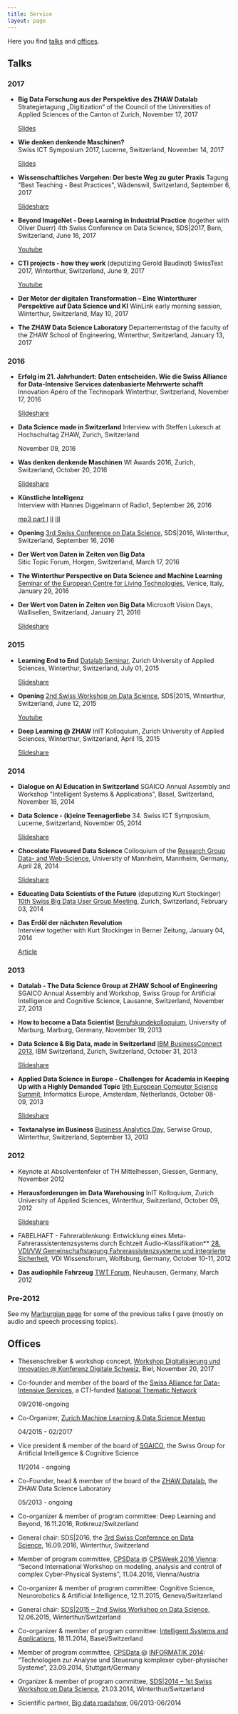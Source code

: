 ```yaml
---
title: Service
layout: page
---
```


Here you find [talks](#talks) and [offices](#offices).

<a name="talks"></a>
## Talks

### 2017
  * **Big Data Forschung aus der Perspektive des ZHAW Datalab**
    Strategietagung „Digitization“ of the Council of the Universities of Applied Sciences of the Canton of Zurich, November 17, 2017

    [Slides](http://stdm.github.io/downloads/talks/2017-11-17_Digitalisierung_BigData_Forschung.pdf) 
  * **Wie denken denkende Maschinen?**  
    Swiss ICT Symposium 2017, Lucerne, Switzerland, November 14, 2017 
 
    [Slides](http://stdm.github.io/downloads/talks/2017-11-14_Wie_denken_denkende_Maschinen.pdf) 
  * **Wissenschaftliches Vorgehen: Der beste Weg zu guter Praxis** 
    Tagung "Best Teaching - Best Practices", Wädenswil, Switzerland, September 6, 2017
    
    [Slideshare](https://de.slideshare.net/thilo_stadelmann/wissenschaftliches-vorgehen-der-beste-weg-zu-guter-praxis)
  * **Beyond ImageNet - Deep Learning in Industrial Practice** (together with Oliver Duerr) 
    4th Swiss Conference on Data Science, SDS|2017, Bern, Switzerland, June 16, 2017
    
    [Youtube](https://youtu.be/mRis4rBxXg0)
  * **CTI projects - how they work** (deputizing Gerold Baudinot) 
    SwissText 2017, Winterthur, Switzerland, June 9, 2017    
    
    [Youtube](https://youtu.be/FuYbk4zyaTw)
  * **Der Motor der digitalen Transformation – Eine Winterthurer Perspektive auf Data Science und KI** 
    WinLink early morning session, Winterthur, Switzerland, May 10, 2017
  
  * **The ZHAW Data Science Laboratory** 
    Departementstag of the faculty of the ZHAW School of Engineering, Winterthur, Switzerland, January 13, 2017
  
### 2016

  * **Erfolg im 21. Jahrhundert: Daten entscheiden. Wie die Swiss Alliance for Data-Intensive Services datenbasierte Mehrwerte schafft** 
    Innovation Apéro of the Technopark Winterthur, Switzerland, November 17, 2016
    
    [Slideshare](www.slideshare.net/thilo_stadelmann/wie-die-swiss-alliance-for-dataintensive-services-datenbasierte-mehrwerte-schafft)
  * **Data Science made in Switzerland** 
    Interview with Steffen Lukesch at Hochschultag ZHAW, Zurich, Switzerland
    
    November 09, 2016

  * **Was denken denkende Maschinen** 
    WI Awards 2016, Zurich, Switzerland, October 20, 2016
  	
    [Slideshare](www.slideshare.net/thilo_stadelmann/was-denken-denkende-maschinen)
  * **Künstliche Intelligenz**  
    Interview with Hannes Diggelmann of Radio1, September 26, 2016
    
    [mp3 part I](http://stdm.github.io/downloads/talks/2016-09-26_Radio1_KuenstlicheIntelligenzI.mp3) [II](http://stdm.github.io/downloads/talks/2016-09-26_Radio1_KuenstlicheIntelligenzII.mp3) [III](http://stdm.github.io/downloads/talks/2016-09-26_Radio1_KuenstlicheIntelligenzIII.mp3)
  * **Opening** 
    [3rd Swiss Conference on Data Science](www.zhaw.ch/datalab/sds2016), SDS|2016, Winterthur, Switzerland, September 16, 2016
    
  * **Der Wert von Daten in Zeiten von Big Data**     
    Sitic Topic Forum, Horgen, Switzerland, March 17, 2016
  
  * **The Winterthur Perspective on Data Science and Machine Learning** 
    [Seminar of the European Centre for Living Technologies](http://www.unive.it/nqcontent.cfm?a_id=199041), Venice, Italy, January 29, 2016
    
  * **Der Wert von Daten in Zeiten von Big Data** 
    Microsoft Vision Days, Wallisellen, Switzerland, January 21, 2016
    
    [Slideshare](www.slideshare.net/thilo_stadelmann/der-wert-von-daten-in-zeiten-von-big-data)

### 2015

  * **Learning End to End** 
    [Datalab Seminar](https://home.zhaw.ch/~dueo/bbs/), Zurich University of Applied Sciences, Winterthur, Switzerland, July 01, 2015
    
    [Slideshare](https://de.slideshare.net/thilo_stadelmann/learning-end-to-end)
  * **Opening** 
    [2nd Swiss Workshop on Data Science](https://www.zhaw.ch/en/research/inter-school-cooperation/datalab-the-zhaw-data-science-laboratory/sds2015/), SDS|2015, Winterthur, Switzerland, June 12, 2015
   
    [Youtube](https://youtu.be/RVKZWXa9KQE)
  * **Deep Learning @ ZHAW** 
    InIT Kolloquium, Zurich University of Applied Sciences, Winterthur, Switzerland, April 15, 2015
    
    [Slideshare](https://de.slideshare.net/thilo_stadelmann/deep-learning-zhaw-datalab)

### 2014

  * **Dialogue on AI Education in Switzerland** 
    SGAICO Annual Assembly and Workshop "Intelligent Systems & Applications", Basel, Switzerland, November 18, 2014

  * **Data Science - (k)eine Teenagerliebe** 
    34. Swiss ICT Symposium, Lucerne, Switzerland, November 05, 2014
    
    [Slideshare](https://de.slideshare.net/thilo_stadelmann/data-science-keine-teenagerliebe)
  * **Chocolate Flavoured Data Science** 
    Colloquium of the [Research Group Data- and Web-Science](http://dws.informatik.uni-mannheim.de/), University of Mannheim, Mannheim, Germany, April 28, 2014
    
    [Slideshare](https://de.slideshare.net/thilo_stadelmann/chocolateflavoured-data-science)
  * **Educating Data Scientists of the Future** (deputizing Kurt Stockinger) 
    [10th Swiss Big Data User Group Meeting](http://www.bigdata-usergroup.ch/item/565118), Zurich, Switzerland, February 03, 2014
      
  * **Das Erdöl der nächsten Revolution**   
    Interview together with Kurt Stockinger in Berner Zeitung, January 04, 2014
    
    [Article](http://www.bernerzeitung.ch/leben/gesellschaft/Das-Erdoel-der-naechsten-Revolution/story/29941965)

### 2013

  * **Datalab - The Data Science Group at ZHAW School of Engineering** 
    SGAICO Annual Assembly and Workshop, Swiss Group for Artificial Intelligence and Cognitive Science, Lausanne, Switzerland, November 27, 2013
  
  * **How to become a Data Scientist** 
    [Berufskundekolloquium](http://www.uni-marburg.de/fb12/kontakt_lageplan/alumni), University of Marburg, Marburg, Germany, November 19, 2013
  
  * **Data Science & Big Data, made in Switzerland** 
    [IBM BusinessConnect 2013](http://www-01.ibm.com/software/ch/de/BusinessConnect2013/), IBM Switzerland, Zurich, Switzerland, October 31, 2013
    
    [Slideshare](https://de.slideshare.net/thilo_stadelmann/data-science-und-big-data-made-in-switzerland)
  * **Applied Data Science in Europe - Challenges for Academia in Keeping Up with a Highly Demanded Topic** 
    [9th European Computer Science Summit](http://www.informatics-europe.org/ecss/ecss-2013.html), Informatics Europe, Amsterdam, Netherlands, October 08-09, 2013
    
    [Slideshare](https://de.slideshare.net/thilo_stadelmann/applied-data-science-in-europe)
  * **Textanalyse im Business** 
    [Business Analytics Day](http://www.bigdata.ch/de/business-analytics-veranstaltung/), Serwise Group, Winterthur, Switzerland, September 13, 2013

### 2012

  * Keynote at Absolventenfeier of TH Mittelhessen, Giessen, Germany, November 2012 
  
  * **Herausforderungen im Data Warehousing** 
    InIT Kolloquium, Zurich University of Applied Sciences, Winterthur, Switzerland, October 09, 2012
    
    [Slideshare](https://de.slideshare.net/thilo_stadelmann/herausforderungen-im-data-warehousing-und-fabelhafte-ideen)
  * FABELHAFT - Fahrerablenkung: Entwicklung eines Meta-Fahrerassistentenzsystems durch Echtzeit Audio-Klassifikation** 
    [28. VDI/VW Gemeinschaftstagung Fahrerassistenzsysteme und integrierte Sicherheit](http://www.vdi-wissensforum.de/index.php?id=147&no_cache=1&tx_vdiep_pi1[event_nr]=01TA403012), VDI Wissensforum, Wolfsburg, Germany, October 10-11, 2012
  
  * **Das audiophile Fahrzeug** 
    [TWT Forum](https://www.twt-gmbh.de/forschung/twt-forum/twt-foren-2006-2014.html), Neuhausen, Germany, March 2012

### Pre-2012

See my [Marburgian page](http://www.informatik.uni-marburg.de/~stadelmann/research.html#talks) for some of the previous talks I gave (mostly on audio and speech processing topics).


<a name="offices"></a>
## Offices

  * Thesenschreiber & workshop concept, [Workshop Digitalisierung und Innovation @ Konferenz Digitale Schweiz](https://www.digitaldialog.swiss/), Biel, November 20, 2017

  * Co-founder and member of the board of the [Swiss Alliance for Data-Intensive Services](www.data-service-alliance.ch), a CTI-funded [National Thematic Network](https://www.kti.admin.ch/kti/en/home/unsere-foerderangebote/fuer-forschende/vernetzungsmoeglichkeiten.html)
 
    09/2016-ongoing
  * Co-Organizer, [Zurich Machine Learning & Data Science Meetup](www.meetup.com/de-DE/Zurich-Machine-Learning/)
  
    04/2015 - 02/2017
  * Vice president & member of the board of [SGAICO](https://sgaico.swissinformatics.org/), the Swiss Group for Artificial Intelligence & Cognitive Science
    
    11/2014 - ongoing
  * Co-Founder, head & member of the board of the [ZHAW Datalab](www.zhaw.ch/datalab), the ZHAW Data Science Laboratory
    
    05/2013 - ongoing
  * Co-organizer & member of program committee: Deep Learning and Beyond, 16.11.2016, Rotkreuz/Switzerland
  
  * General chair: SDS\|2016, the [3rd Swiss Conference on Data Science](www.zhaw.ch/datalab/sds2016), 16.09.2016, Winterthur, Switzerland
  
  * Member of program committee, <a href="https://www.twt-gmbh.de/en/cpsdata.html" target="_blank">CPSData </a>@ <a href="http://www.cpsweek.org/2016/" target="_blank">CPSWeek 2016 Vienna</a>: &#8220;Second International Workshop on modeling, analysis and control of complex Cyber-Physical Systems&#8221;, 11.04.2016, Vienna/Austria
  
  * Co-organizer & member of program committee: Cognitive Science, Neurorobotics & Artificial Intelligence, 12.11.2015, Geneva/Switzerland
  
  * General chair: <a href="http://dlab.zhaw.ch/sds2015" target="_blank">SDS|2015 &#8211; 2nd Swiss Workshop on Data Science</a>, 12.06.2015, Winterthur/Switzerland
  
  * Co-organizer & member of program committee: <a title="SGAICO Annual Assembly 2014, Basel" href="http://www.s-i.ch/sgaico/veranstaltungen/archiv/?tx_cpevents_pi1[event]=321&tx_cpevents_pi1[action]=show&tx_cpevents_pi1[controller]=Event&cHash=81ca4d167d9dc79f2e9bacf8859a9b95" target="_blank">Intelligent Systems and Applications</a>, 18.11.2014, Basel/Switzerland
  
  * Member of program committee, <a href="https://www.twt-gmbh.de/cpsdata.html" target="_blank">CPSData </a>@ <a href="http://www.informatik2014.de/" target="_blank">INFORMATIK 2014</a>: &#8220;Technologien zur Analyse und Steuerung komplexer cyber-physischer Systeme&#8221;, 23.09.2014, Stuttgart/Germany
  
  * Organizer & member of program committee, <a title="SDS|2014 Website" href="http://www.zhaw.ch/de/zhaw/institute-zentren/uebergreifende-institute-zentren/dlab/sds2014.html" target="_blank">SDS|2014 &#8211; 1st Swiss Workshop on Data Science</a>, 21.03.2014, Winterthur/Switzerland
  
  * Scientific partner, <a title="Big Data Roadshow " href="http://www.bigdata.ch/" target="_blank">Big data roadshow</a>, 06/2013-06/2014